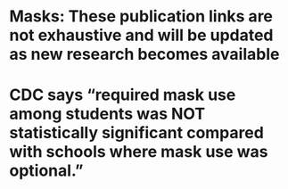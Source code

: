# Masks: These publication links are not exhaustive and will be updated as new research becomes available

# CDC says “required mask use among students was NOT statistically significant compared with schools where mask use was optional.”
